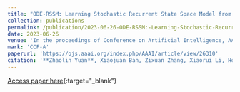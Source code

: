 ```yaml
---
title: "ODE-RSSM: Learning Stochastic Recurrent State Space Model from Irregularly Sampled Data"
collection: publications
permalink: /publication/2023-06-26-ODE-RSSM:-Learning-Stochastic-Recurrent-State-Space-Model-from-Irregularly-Sampled-Data
date: 2023-06-26
venue: 'In the proceedings of Conference on Artificial Intelligence, AAAI2023'
mark: 'CCF-A'
paperurl: 'https://ojs.aaai.org/index.php/AAAI/article/view/26310'
citation: '**Zhaolin Yuan**, Xiaojuan Ban, Zixuan Zhang, Xiaorui Li, Hong{-}Ning Dai, &quot;ODE-RSSM: Learning Stochastic Recurrent State Space Model from Irregularly Sampled Data.&quot; In the proceedings of Conference on Artificial Intelligence, AAAI2023, 2023.'
---
```

[Access paper here](https://ojs.aaai.org/index.php/AAAI/article/view/26310){:target="_blank"}
